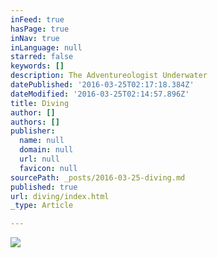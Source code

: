 ```yaml
---
inFeed: true
hasPage: true
inNav: true
inLanguage: null
starred: false
keywords: []
description: The Adventureologist Underwater
datePublished: '2016-03-25T02:17:18.384Z'
dateModified: '2016-03-25T02:14:57.896Z'
title: Diving
author: []
authors: []
publisher:
  name: null
  domain: null
  url: null
  favicon: null
sourcePath: _posts/2016-03-25-diving.md
published: true
url: diving/index.html
_type: Article

---
```

![](https://the-grid-user-content.s3-us-west-2.amazonaws.com/8d0404e8-431e-436c-97ad-fc215c4569f2.jpg)